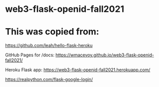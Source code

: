 # web3-flask-openid-fall2021

# This was copied from:

https://github.com/leah/hello-flask-heroku



GitHub Pages for /docs:
https://wmacevoy.github.io/web3-flask-openid-fall2021/

Heroku Flask app:
https://web3-flask-openid-fall2021.herokuapp.com/

https://realpython.com/flask-google-login/
